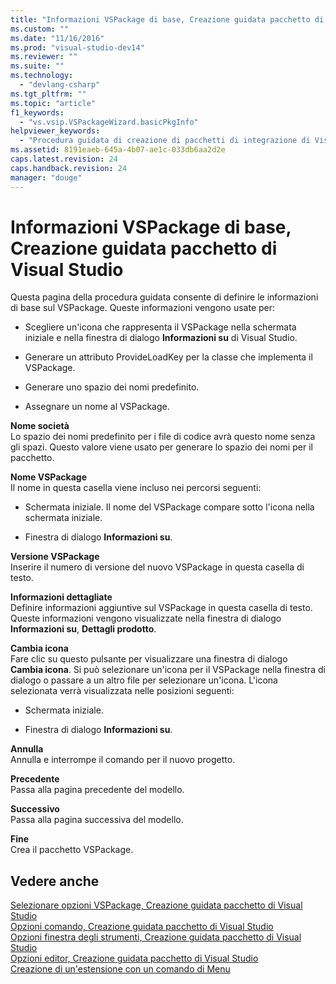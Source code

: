 ```yaml
---
title: "Informazioni VSPackage di base, Creazione guidata pacchetto di Visual Studio | Microsoft Docs"
ms.custom: ""
ms.date: "11/16/2016"
ms.prod: "visual-studio-dev14"
ms.reviewer: ""
ms.suite: ""
ms.technology: 
  - "devlang-csharp"
ms.tgt_pltfrm: ""
ms.topic: "article"
f1_keywords: 
  - "vs.vsip.VSPackageWizard.basicPkgInfo"
helpviewer_keywords: 
  - "Procedura guidata di creazione di pacchetti di integrazione di Visual Studio, informazioni sui VSPackage"
ms.assetid: 8191eaeb-645a-4b07-ae1c-033db6aa2d2e
caps.latest.revision: 24
caps.handback.revision: 24
manager: "douge"
---
```

# Informazioni VSPackage di base, Creazione guidata pacchetto di Visual Studio
Questa pagina della procedura guidata consente di definire le informazioni di base sul VSPackage. Queste informazioni vengono usate per:  
  
-   Scegliere un'icona che rappresenta il VSPackage nella schermata iniziale e nella finestra di dialogo **Informazioni su** di Visual Studio.  
  
-   Generare un attributo ProvideLoadKey per la classe che implementa il VSPackage.  
  
-   Generare uno spazio dei nomi predefinito.  
  
-   Assegnare un nome al VSPackage.  
  
 **Nome società**  
 Lo spazio dei nomi predefinito per i file di codice avrà questo nome senza gli spazi. Questo valore viene usato per generare lo spazio dei nomi per il pacchetto.  
  
 **Nome VSPackage**  
 Il nome in questa casella viene incluso nei percorsi seguenti:  
  
-   Schermata iniziale. Il nome del VSPackage compare sotto l'icona nella schermata iniziale.  
  
-   Finestra di dialogo **Informazioni su**.  
  
 **Versione VSPackage**  
 Inserire il numero di versione del nuovo VSPackage in questa casella di testo.  
  
 **Informazioni dettagliate**  
 Definire informazioni aggiuntive sul VSPackage in questa casella di testo. Queste informazioni vengono visualizzate nella finestra di dialogo **Informazioni su**, **Dettagli prodotto**.  
  
 **Cambia icona**  
 Fare clic su questo pulsante per visualizzare una finestra di dialogo **Cambia icona**. Si può selezionare un'icona per il VSPackage nella finestra di dialogo o passare a un altro file per selezionare un'icona. L'icona selezionata verrà visualizzata nelle posizioni seguenti:  
  
-   Schermata iniziale.  
  
-   Finestra di dialogo **Informazioni su**.  
  
 **Annulla**  
 Annulla e interrompe il comando per il nuovo progetto.  
  
 **Precedente**  
 Passa alla pagina precedente del modello.  
  
 **Successivo**  
 Passa alla pagina successiva del modello.  
  
 **Fine**  
 Crea il pacchetto VSPackage.  
  
## Vedere anche  
 [Selezionare opzioni VSPackage, Creazione guidata pacchetto di Visual Studio](../misc/select-vspackage-options-visual-studio-package-wizard.md)   
 [Opzioni comando, Creazione guidata pacchetto di Visual Studio](../misc/command-options-visual-studio-package-wizard.md)   
 [Opzioni finestra degli strumenti, Creazione guidata pacchetto di Visual Studio](../misc/tool-window-options-visual-studio-package-wizard.md)   
 [Opzioni editor, Creazione guidata pacchetto di Visual Studio](../misc/editor-options-visual-studio-package-wizard.md)   
 [Creazione di un'estensione con un comando di Menu](../Topic/Creating%20an%20Extension%20with%20a%20Menu%20Command.md)